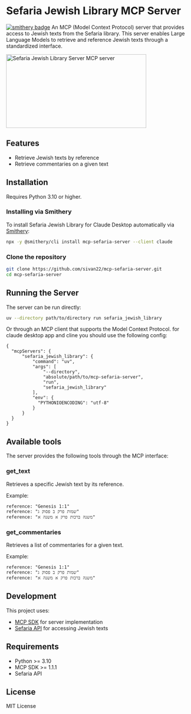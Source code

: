 # Sefaria Jewish Library MCP Server

[![smithery badge](https://smithery.ai/badge/mcp-sefaria-server)](https://smithery.ai/server/mcp-sefaria-server)
An MCP (Model Context Protocol) server that provides access to Jewish texts from the Sefaria library. This server enables Large Language Models to retrieve and reference Jewish texts through a standardized interface.

<a href="https://glama.ai/mcp/servers/j3v6vnp4xk"><img width="380" height="200" src="https://glama.ai/mcp/servers/j3v6vnp4xk/badge" alt="Sefaria Jewish Library Server MCP server" /></a>

## Features

- Retrieve Jewish texts by reference
- Retrieve commentaries on a given text

## Installation

Requires Python 3.10 or higher.

### Installing via Smithery

To install Sefaria Jewish Library for Claude Desktop automatically via [Smithery](https://smithery.ai/server/mcp-sefaria-server):

```bash
npx -y @smithery/cli install mcp-sefaria-server --client claude
```

### Clone the repository
```bash
git clone https://github.com/sivan22/mcp-sefaria-server.git
cd mcp-sefaria-server
```


## Running the Server

The server can be run directly:

```bash
uv --directory path/to/directory run sefaria_jewish_library
```

Or through an MCP client that supports the Model Context Protocol.
for claude desktop app and cline you should use the following config:
```
{
  "mcpServers": {        
      "sefaria_jewish_library": {
          "command": "uv",
          "args": [
              "--directory",
              "absolute/path/to/mcp-sefaria-server",
              "run",
              "sefaria_jewish_library"
          ],
          "env": {
            "PYTHONIOENCODING": "utf-8" 
          }
      }
  }
}
```

## Available tools

The server provides the following tools through the MCP interface:

### get_text

Retrieves a specific Jewish text by its reference.

Example:
```
reference: "Genesis 1:1"
reference: "שמות פרק ב פסוק ג"
reference: "משנה ברכות פרק א משנה א"
```

### get_commentaries

Retrieves a list of commentaries for a given text.

Example:
```
reference: "Genesis 1:1"
reference: "שמות פרק ב פסוק ג"
reference: "משנה ברכות פרק א משנה א"
```

## Development

This project uses:
- [MCP SDK](https://github.com/modelcontextprotocol/sdk) for server implementation
- [Sefaria API](https://github.com/Sefaria/Sefaria-API) for accessing Jewish texts

## Requirements

- Python >= 3.10
- MCP SDK >= 1.1.1
- Sefaria API

## License

MIT License
